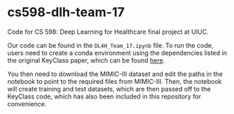 # cs598-dlh-team-17
Code for CS 598: Deep Learning for Healthcare final project at UIUC. 

Our code can be found in the `DL4H_Team_17.ipynb` file. To run the code, users need to create a conda environment using the dependencies listed in the original KeyClass paper, which can be found [here](https://github.com/autonlab/KeyClass). 

You then need to download the MIMIC-III dataset and edit the paths in the notebook to point to the required files from MIMIC-III. Then, the notebook will create training and test datasets, which are then passed off to the KeyClass code, which has also been included in this repository for convenience. 
